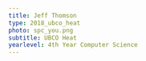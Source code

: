 ```yaml
---
title: Jeff Thomson
type: 2018_ubco_heat
photo: spc_you.png
subtitle: UBCO Heat
yearlevel: 4th Year Computer Science
---
```

